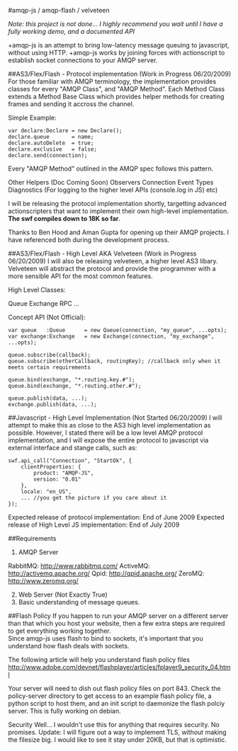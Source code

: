 #amqp-js / amqp-flash / velveteen

*Note: this project is not done...  I highly recommend you wait until I have a fully working demo, and a 
documented API*

+amqp-js is an attempt to bring low-latency message queuing to javascript, without using HTTP.
+amqp-js works by joining forces with actionscript to establish socket connections to your AMQP server.


##AS3/Flex/Flash - Protocol implementation (Work in Progress 06/20/2009)
For those familiar with AMQP terminology, the implementation provides classes for every
"AMQP Class", and "AMQP Method".  Each Method Class extends a Method Base Class which provides helper 
methods for creating frames and sending it accross the channel.

Simple Example:

	var declare:Declare = new Declare();
	declare.queue 		= name;
	declare.autoDelete 	= true;
	declare.exclusive 	= false;
	declare.send(connection);

Every "AMQP Method" outlined in the AMQP spec follows this pattern.

Other Helpers (Doc Coming Soon)
Observers
Connection
Event Types
Diagnostics (For logging to the higher level APIs (console.log in JS) etc)


I will be releasing the protocol implementation shortly, targetting advanced actionscripters that
want to implement their own high-level implementation.  **The swf compiles down to 18K so far**.

Thanks to Ben Hood and Aman Gupta for opening up their AMQP projects.  I have referenced both during
the development process.



##AS3/Flex/Flash - High Level AKA Velveteen (Work in Progress 06/20/2009)
I will also be releasing velveteen, a higher level AS3 libary.  Velveteen will abstract the protocol
and provide the programmer with a more sensible API for the most common features.

High Level Classes:

Queue
Exchange
RPC
...

Concept API (Not Official):

	var queue	:Queue 		= new Queue(connection, "my_queue", ...opts);
	var exchange:Exchange 	= new Exchange(connection, "my_exchange", ...opts);
	
	queue.subscribe(callback);
	queue.subscribe(otherCallback, routingKey); //callback only when it meets certain requirements
	
	queue.bind(exchange, "*.routing.key.#");
	queue.bind(exchange, "*.routing.other.#");
	
	queue.publish(data, ...);
	exchange.publish(data, ...);

##Javascript - High Level Implementation (Not Started 06/20/2009)
I will attempt to make this as close to the AS3 high level implementation as possible.  However,
I stated there will be a low level AMQP protocol implementation, and I will expose the entire
protocol to javascript via external interface and stange calls, such as:

	swf.api_call("Connection", "StartOk", {
		clientProperties: {
			product: "AMQP-JS",
			version: "0.01"
		},
		locale: "en_US",
		... //you get the picture if you care about it 
	});

Expected release of protocol implementation: End of June 2009
Expected release of High Level JS implementation: End of July 2009


##Requirements
1. AMQP Server

RabbitMQ: http://www.rabbitmq.com/
ActiveMQ: http://activemq.apache.org/
Qpid: http://qpid.apache.org/
ZeroMQ: http://www.zeromq.org/

2. Web Server (Not Exactly True)
3. Basic understanding of message queues.


##Flash Policy
If you happen to run your AMQP server on a different server than that which you host your website, 
then a few extra steps are required to get everything working together.  
Since amqp-js uses flash to bind to sockets, it's important that you understand how flash deals with sockets.

The following article will help you understand flash policy files
http://www.adobe.com/devnet/flashplayer/articles/fplayer9_security_04.html

Your server will need to dish out flash policy files on port 843.  Check the policy-server 
directory to get access to an example flash policy file, a python script to host them, 
and an init script to daemonize the flash polciy server.  This is fully working on debian.


Security
Well... I wouldn't use this for anything that requires security.  No promises.
Update:  I will figure out a way to implement TLS, without making the filesize
big. I would like to see it stay under 20KB, but that is optimistic.